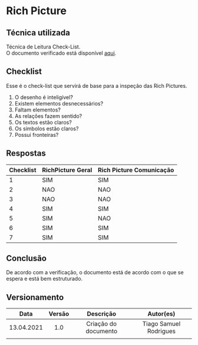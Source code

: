 # Rich Picture

## Técnica utilizada
Técnica de Leitura Check-List.<br/>
O documento verificado está disponível [aqui](http://localhost:8000/pre_rastreabilidade/rich_picture/).

## Checklist
Esse é o check-list que servirá de base para a inspeção das Rich Pictures.

1. O desenho é inteligível?
2. Existem elementos desnecessários?
3. Faltam elementos?
4. As relações fazem sentido?
5. Os textos estão claros?
6. Os símbolos estão claros?
7. Possui fronteiras?

## Respostas
|Checklist|RichPicture Geral|Rich Picture Comunicação|
|---------|-----------------|------------------------|
|1|SIM|SIM|
|2|NAO|NAO|
|3|NAO|NAO|
|4|SIM|SIM|
|5|SIM|NAO|
|6|SIM|SIM|
|7|SIM|SIM|

## Conclusão
De acordo com a verificação, o documento está de acordo com o que se espera e está bem estruturado.

## Versionamento
|   Data   | Versão |        Descrição              |            Autor(es)           |
| :------: | :----: |    :---------------------:    | :----------------------------: |
|13.04.2021|   1.0  |     Criação do documento      |     Tiago Samuel Rodrigues     |
|          |        |                               |                                |